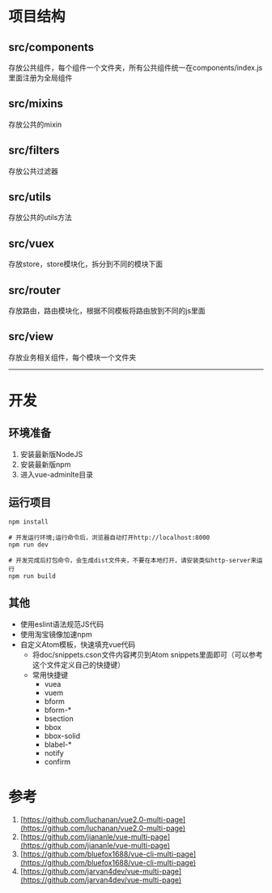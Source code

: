 # 项目结构

## src/components
  存放公共组件，每个组件一个文件夹，所有公共组件统一在components/index.js里面注册为全局组件

## src/mixins
  存放公共的mixin

## src/filters
  存放公共过滤器

## src/utils
  存放公共的utils方法

## src/vuex
  存放store，store模块化，拆分到不同的模块下面

## src/router
  存放路由，路由模块化，根据不同模板将路由放到不同的js里面

## src/view
  存放业务相关组件，每个模块一个文件夹


---
# 开发

## 环境准备

1.	安装最新版NodeJS
2.	安装最新版npm
3.	进入vue-adminlte目录

## 运行项目

	npm install

	# 开发运行环境;运行命令后，浏览器自动打开http://localhost:8000
	npm run dev

	# 开发完成后打包命令，会生成dist文件夹，不要在本地打开，请安装类似http-server来运行
	npm run build

## 其他

-	使用eslint语法规范JS代码
-	使用淘宝镜像加速npm
-	自定义Atom模板，快速填充vue代码
	-	将doc/snippets.cson文件内容拷贝到Atom snippets里面即可（可以参考这个文件定义自己的快捷键）
	-	常用快捷键
		-	vuea
		-	vuem
		-	bform
		-	bform-*
		-	bsection
		-	bbox
		-	bbox-solid
		-	blabel-*
		-	notify
		-	confirm

# 参考

1.	[https://github.com/luchanan/vue2.0-multi-page](https://github.com/luchanan/vue2.0-multi-page)
2.	[https://github.com/jiananle/vue-multi-page](https://github.com/jiananle/vue-multi-page)
3.	[https://github.com/bluefox1688/vue-cli-multi-page](https://github.com/bluefox1688/vue-cli-multi-page)
4.	[https://github.com/jarvan4dev/vue-multi-page](https://github.com/jarvan4dev/vue-multi-page)